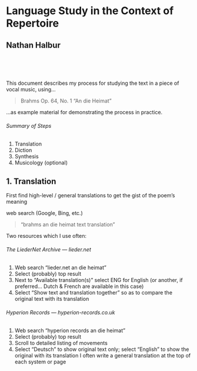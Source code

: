 # Language Study in the Context of Repertoire

## Nathan Halbur

<br>
<br>
<br>

This document describes my process for studying the text in a piece of vocal music, using...

> Brahms Op. 64, No. 1 “An die Heimat”

...as example material for demonstrating the process in practice.

###### Summary of Steps

1. Translation
2. Diction
3. Synthesis
4. Musicology (optional)

## 1. Translation

First find high-level / general translations to get the gist of the poem’s meaning

web search (Google, Bing, etc.)
> “brahms an die heimat text translation”

Two resources which I use often:

###### The LiederNet Archive — lieder.net
1. Web search “lieder.net an die heimat”
2. Select (probably) top result
3. Next to “Available translation(s)” select ENG for English (or another, if preferred... Dutch & French are available in this case)
4. Select “Show text and translation together” so as to
compare the original text with its translation

###### Hyperion Records — hyperion-records.co.uk

1. Web search “hyperion records an die heimat”
2. Select (probably) top result
3. Scroll to detailed listing of movements
4. Select “Deutsch” to show original text only; select “English” to show the original with its translation I often write a general translation at the top of each system or page
